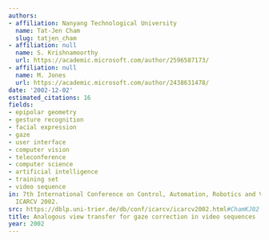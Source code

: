 ```yaml
---
authors:
- affiliation: Nanyang Technological University
  name: Tat-Jen Cham
  slug: tatjen_cham
- affiliation: null
  name: S. Krishnamoorthy
  url: https://academic.microsoft.com/author/2596587173/
- affiliation: null
  name: M. Jones
  url: https://academic.microsoft.com/author/2438631478/
date: '2002-12-02'
estimated_citations: 16
fields:
- epipolar geometry
- gesture recognition
- facial expression
- gaze
- user interface
- computer vision
- teleconference
- computer science
- artificial intelligence
- training set
- video sequence
in: 7th International Conference on Control, Automation, Robotics and Vision, 2002.
  ICARCV 2002.
src: https://dblp.uni-trier.de/db/conf/icarcv/icarcv2002.html#ChamKJ02
title: Analogous view transfer for gaze correction in video sequences
year: 2002
---
```

